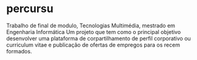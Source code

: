 # percursu
Trabalho de final de modulo, Tecnologias Multimédia, mestrado em Engenharia Informática
Um projeto que tem como o principal objetivo desenvolver uma plataforma de corpartilhamento de perfil corporativo ou curriculum vitae
e publicação de ofertas de empregos para os recem formados.
